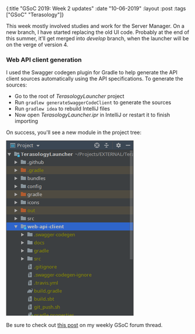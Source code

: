 {:title  "GSoC 2019: Week 2 updates"
 :date   "10-06-2019"
 :layout :post
 :tags   ["GSoC" "Terasology"]}

This week mostly involved studies and work for the Server Manager. On a new branch, I have started replacing the old UI code. Probably at the end of this summer, it'll get merged into _develop_ branch, when the launcher will be on the verge of version 4. <!-- more -->

### Web API client generation

I used the Swagger codegen plugin for Gradle to help generate the API client sources automatically using the API specifications. To generate the sources:

* Go to the root of _TerasologyLauncher_ project
* Run `gradlew generateSwaggerCodeClient` to generate the sources
* Run `gradlew idea` to rebuild IntelliJ files
* Now open _TerasologyLauncher.ipr_ in IntelliJ or restart it to finish importing

On success, you'll see a new module in the project tree:

![Screenshot](/img/2019/2019-06-10-124746_1366x768_scrot.png)

Be sure to check out [this post](https://forum.terasology.org/threads/gsoc-2019-terasology-launcher-4-0.2268/post-16345) on my weekly GSoC forum thread.